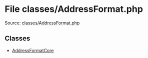 File classes/AddressFormat.php
=========

Source: [classes/AddressFormat.php](https://github.com/PrestaShop/PrestaShop/blob/1.5.0.3/classes/AddressFormat.php)


Classes
-------

* [AddressFormatCore](class.AddressFormatCore.md)

